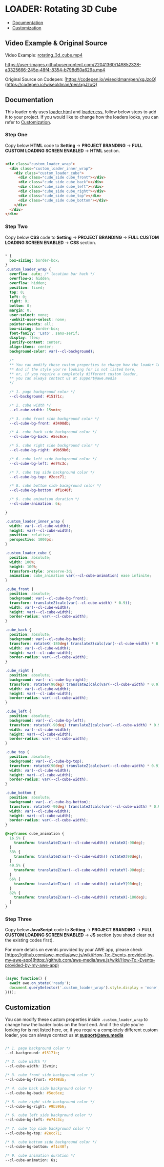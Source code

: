 # LOADER: Rotating 3D Cube

- [Documentation](#documentation)
- [Customization](#customization)

## Video Example & Original Source


Video Example: [rotating_3d_cube.mp4](rotating_3d_cube.mp4)



https://user-images.githubusercontent.com/22041360/149852328-a3325666-245e-48f4-8354-b798d50a629a.mp4



Original Source on Codepen: [https://codepen.io/wiseoldman/pen/xgJzoQ](https://codepen.io/wiseoldman/pen/xgJzoQ)


## Documentation

This loader only uses [loader.html](loader.html) and [loader.css](loader.css), follow below steps to add it to your project. If you would like to change how the loaders looks, you can refer to [Customization](#customization).


### Step One

Copy below **HTML** code to **Setting** -> **PROJECT BRANDING** -> **FULL CUSTOM LOADING SCREEN ENABLED** -> **HTML** section.


```html

<div class="custom_loader_wrap">
  <div class="custom_loader_inner_wrap">
    <div class="custom_loader_cube">
      <div class="cude_side cube_front"></div>
      <div class="cude_side cube_back"></div>
      <div class="cube_side cube_left"></div>
      <div class="cube_side cube_right"></div>
      <div class="cude_side cube_top"></div>
      <div class="cude_side cube_bottom"></div>
    </div>
  </div>
</div>


```

### Step Two

Copy below **CSS** code to **Setting** -> **PROJECT BRANDING** -> **FULL CUSTOM LOADING SCREEN ENABLED** -> **CSS** section.

```css

* {
  box-sizing: border-box;
}
.custom_loader_wrap {
  overflow: auto; /* location bar hack */
  overflow-x: hidden;
  overflow: hidden;
  position: fixed;
  top: 0;
  left: 0;
  right: 0;
  bottom: 0;
  margin: 0;
  user-select: none;
  -webkit-user-select: none;
  pointer-events: all;
  box-sizing: border-box;
  font-family: 'Lato', sans-serif;
  display: flex;
  justify-content: center;
  align-items: center;
  background-color: var(--cl-background);

  /*
  ** You can modify these custom properties to change how the loader looks on the front end.
  ** And if the style you're looking for is not listed here, 
  ** or, if you require a completely different custom loader,
  ** you can always contact us at support@awe.media
  */

  /* 1. page background color */
  --cl-background: #15171c;  

  /* 2. cube width */
  --cl-cube-width: 15vmin;

  /* 3. cube front side background color */
  --cl-cube-bg-front: #3498db;

  /* 4. cube back side background color */
  --cl-cube-bg-back: #5ec6ce;

  /* 5. cube right side background color */
  --cl-cube-bg-right: #9b59b6;

  /* 6. cube left side background color */
  --cl-cube-bg-left: #e74c3c;

  /* 7. cube top side background color */
  --cl-cube-bg-top: #2ecc71;

  /* 8. cube bottom side background color */
  --cl-cube-bg-bottom: #f1c40f;

  /* 9. cube animation duration */
  --cl-cube-animation: 6s;

}

.custom_loader_inner_wrap {
  width: var(--cl-cube-width);
  height: var(--cl-cube-width);
  position: relative;
  perspective: 1000px;
}

.custom_loader_cube {
  position: absolute;
  width: 100%;
  height: 100%;
  transform-style: preserve-3d;
  animation: cube_animation var(--cl-cube-animation) ease infinite;
}

.cube_front {
  position: absolute;
  background: var(--cl-cube-bg-front);
  transform: translateZ(calc(var(--cl-cube-width) * 0.9));
  width: var(--cl-cube-width);
  height: var(--cl-cube-width);
  border-radius: var(--cl-cube-width);
}

.cube_back {
  position: absolute;
  background: var(--cl-cube-bg-back);
  transform: rotateX(-180deg) translateZ(calc(var(--cl-cube-width) * 0.9));
  width: var(--cl-cube-width);
  height: var(--cl-cube-width);
  border-radius: var(--cl-cube-width);
}

.cube_right {
  position: absolute;
  background: var(--cl-cube-bg-right);
  transform: rotateY(90deg) translateZ(calc(var(--cl-cube-width) * 0.9));
  width: var(--cl-cube-width);
  height: var(--cl-cube-width);
  border-radius: var(--cl-cube-width);
}

.cube_left {
  position: absolute;
  background: var(--cl-cube-bg-left);
  transform: rotateY(-90deg) translateZ(calc(var(--cl-cube-width) * 0.9));
  width: var(--cl-cube-width);
  height: var(--cl-cube-width);
  border-radius: var(--cl-cube-width);
}

.cube_top { 
  position: absolute;
  background: var(--cl-cube-bg-top);
  transform: rotateX(90deg) translateZ(calc(var(--cl-cube-width) * 0.9));
  width: var(--cl-cube-width);
  height: var(--cl-cube-width);
  border-radius: var(--cl-cube-width);
}

.cube_bottom {
  position: absolute;
  background: var(--cl-cube-bg-bottom);
  transform: rotateX(-90deg) translateZ(calc(var(--cl-cube-width) * 0.9));
  width: var(--cl-cube-width);
  height: var(--cl-cube-width);
  border-radius: var(--cl-cube-width);
}

@keyframes cube_animation {
  16.5% {
    transform: translateZ(var(--cl-cube-width)) rotateX(-90deg);
  }
  33% {
    transform: translateZ(var(--cl-cube-width)) rotateX(90deg);
  }
  49.5% {
    transform: translateZ(var(--cl-cube-width)) rotateY(-90deg);
  }
  66% {
    transform: translateZ(var(--cl-cube-width)) rotateY(90deg);
  }
  82% {
    transform: translateZ(var(--cl-cube-width)) rotateX(-180deg);
  }
}


```

### Step Three

Copy below **JavaScript** code to **Setting** -> **PROJECT BRANDING** -> **FULL CUSTOM LOADING SCREEN ENABLED** -> **JS** section (you shoud clear out the existing codes first).

For more details on events provided by your AWE app, please check [https://github.com/awe-media/awe.js/wiki/How-To:-Events-provided-by-my-awe-app](https://github.com/awe-media/awe.js/wiki/How-To:-Events-provided-by-my-awe-app)


```javascript

(async function() { 
  await awe.on_state('ready'); 
  document.querySelector('.custom_loader_wrap').style.display = 'none'; 
})();


```

## Customization

You can modify these custom properties inside `.custom_loader_wrap` to change how the loader looks on the front end. And if the style you're looking for is not listed here, or, if you require a completely different custom loader, you can always contact us at **support@awe.media**

```css

/* 1. page background color */
--cl-background: #15171c;  

/* 2. cube width */
--cl-cube-width: 15vmin;

/* 3. cube front side background color */
--cl-cube-bg-front: #3498db;

/* 4. cube back side background color */
--cl-cube-bg-back: #5ec6ce;

/* 5. cube right side background color */
--cl-cube-bg-right: #9b59b6;

/* 6. cube left side background color */
--cl-cube-bg-left: #e74c3c;

/* 7. cube top side background color */
--cl-cube-bg-top: #2ecc71;

/* 8. cube bottom side background color */
--cl-cube-bg-bottom: #f1c40f;

/* 9. cube animation duration */
--cl-cube-animation: 6s;


```




